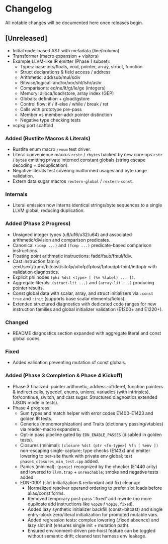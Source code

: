 # Changelog

All notable changes will be documented here once releases begin.

## [Unreleased]
- Initial node-based AST with metadata (line/column)
- Transformer (macro expansion + visitors)
- Example LLVM-like IR emitter (Phase 1 subset):
	- Types: base ints/floats, void, pointer, array, struct, function
	- Struct declarations & field access / address
	- Arithmetic: add/sub/mul/sdiv
	- Bitwise/logical: and/or/xor/shl/lshr/ashr
	- Comparisons: eq/ne/lt/gt/le/ge (integers)
	- Memory: alloca/load/store, array index (GEP)
	- Globals: definition + gload/gstore
	- Control flow: if / if-else / while / break / ret
	- Calls with prototype pre-pass
	- Member vs member-addr pointer distinction
	- Negative type checking tests
- vcpkg port scaffold
### Added (Rustlite Macros & Literals)
- Rustlite enum macro `renum` test driver.
- Literal convenience macros `rcstr` / `rbytes` backed by new core ops `cstr` / `bytes` emitting private interned constant globals (string escape decoding + deduplication).
- Negative literals test covering malformed usages and byte range validation.
- Extern data sugar macros `rextern-global` / `rextern-const`.
### Internals
- Literal emission now interns identical strings/byte sequences to a single LLVM global, reducing duplication.
### Added (Phase 2 Progress)
- Unsigned integer types (u8/u16/u32/u64) and associated arithmetic/division and comparison predicates.
- Canonical `(icmp ...)` and `(fcmp ...)` predicate-based comparison instructions.
- Floating point arithmetic instructions: fadd/fsub/fmul/fdiv.
- Cast instruction family: zext/sext/trunc/bitcast/sitofp/uitofp/fptosi/fptoui/ptrtoint/inttoptr with validation diagnostics.
- Explicit phi nodes `(phi %dst <type> [ (%v %label) ... ])`.
- Aggregate literals: `(struct-lit ...)` and `(array-lit ...)` producing pointer results.
- Const global data with scalar, array, and struct initializers via `:const true` and `:init` (supports base scalar elements/fields).
- Extended structured diagnostics with dedicated code ranges for new instruction families and global initializer validation (E1200+ and E1220+).

### Changed
- README diagnostics section expanded with aggregate literal and const global codes.

### Fixed
- Added validation preventing mutation of const globals.

### Added (Phase 3 Completion & Phase 4 Kickoff)
- Phase 3 finalized: pointer arithmetic, address-of/deref, function pointers & indirect calls, typedef, enums, unions, variadics (with intrinsics), for/continue, switch, and cast sugar. Structured diagnostics extended (JSON mode in tests).
- Phase 4 progress:
	- Sum types and match helper with error codes E1400–E1423 and golden IR tests.
	- Generics (monomorphization) and Traits (dictionary passing/vtables) via reader-macro expanders.
	- Opt-in pass pipeline gated by `EDN_ENABLE_PASSES` (disabled in golden tests).
	- Closures (minimal): `(closure %dst (ptr <fn-type>) %fn [ %env ])` non-escaping single-capture; type checks (E143x) and emitter lowering to per-site thunk with private env global; test `phase4_closures_min_test.cpp` added.
	- Panics (minimal): `(panic)` recognized by the checker (E1440 arity) and lowered to `llvm.trap` + `unreachable`; smoke and negative tests added.
	- EDN-0001 (slot initialization & redundant add fix) cleanup:
		- Normalized resolver operand ordering to prefer slot loads before alias/const forms.
		- Removed temporary post-pass '.fixed' add rewrite (no more duplicate add instructions like `%op28` / `%op28.fixed`).
		- Added lazy synthetic initializer backfill (const+bitcast) and single entry-block zero/literal initialization for promoted mutable vars.
		- Added regression tests: complex lowering (.fixed absence) and lazy slot init (ensures single init + mutation path).
		- Ensured environment-driven pre-hoist feature can be toggled without semantic drift; cleaned test harness env leakage.
